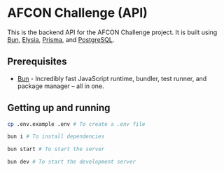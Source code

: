 # AFCON Challenge (API)

This is the backend API for the AFCON Challenge project. It is built using [Bun](https://bun.sh), [Elysia](https://elysiajs.com/), [Prisma](https://prisma.io/), and [PostgreSQL](https://postgresql.org/).

## Prerequisites

- [Bun](https://bun.sh) - Incredibly fast JavaScript runtime, bundler, test runner, and package manager – all in one.

## Getting up and running

```sh
cp .env.example .env # To create a .env file

bun i # To install dependencies

bun start # To start the server

bun dev # To start the development server
```

